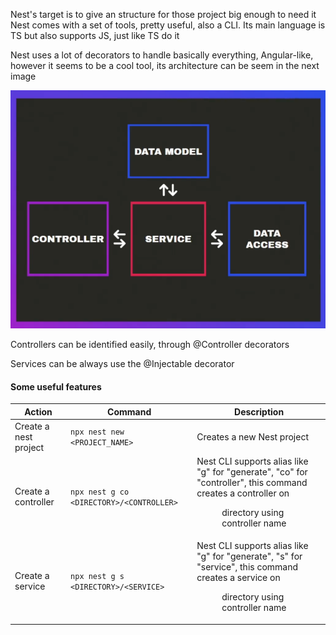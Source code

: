 Nest's target is to give an structure for those project big enough to need it
Nest comes with a set of tools, pretty useful, also a CLI. Its main language is
TS but also supports JS, just like TS do it

Nest uses a lot of decorators to handle basically everything, Angular-like, however
it seems to be a cool tool, its architecture can be seem in the next image

![architecture](./Nest_arch.png)

Controllers can be identified easily, through @Controller decorators

Services can be always use the @Injectable decorator

#### Some useful features

| Action                | Command                                  | Description                                                                                                                                                     |
| --------------------- | ---------------------------------------- | --------------------------------------------------------------------------------------------------------------------------------------------------------------- |
| Create a nest project | `npx nest new <PROJECT_NAME>`            | Creates a new Nest project                                                                                                                                      |
| Create a controller   | `npx nest g co <DIRECTORY>/<CONTROLLER>` | Nest CLI supports alias like "g" for "generate", "co" for "controller", this command creates a controller on <DIR> directory using <CONTROLLER> controller name |
| Create a service   | `npx nest g s <DIRECTORY>/<SERVICE>` | Nest CLI supports alias like "g" for "generate", "s" for "service", this command creates a service on <DIR> directory using <SERVICE> controller name |
